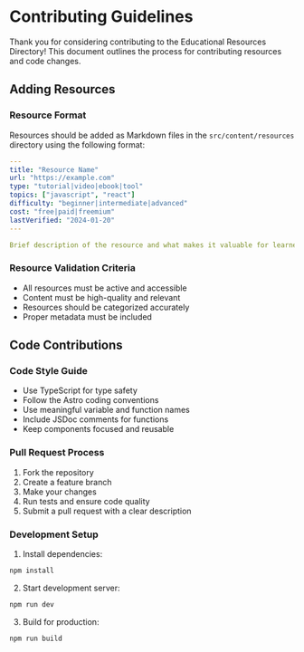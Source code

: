 # Contributing Guidelines

Thank you for considering contributing to the Educational Resources Directory! This document outlines the process for contributing resources and code changes.

## Adding Resources

### Resource Format

Resources should be added as Markdown files in the `src/content/resources` directory using the following format:

```yaml
---
title: "Resource Name"
url: "https://example.com"
type: "tutorial|video|ebook|tool"
topics: ["javascript", "react"]
difficulty: "beginner|intermediate|advanced"
cost: "free|paid|freemium"
lastVerified: "2024-01-20"
---

Brief description of the resource and what makes it valuable for learners.
```

### Resource Validation Criteria

- All resources must be active and accessible
- Content must be high-quality and relevant
- Resources should be categorized accurately
- Proper metadata must be included

## Code Contributions

### Code Style Guide

- Use TypeScript for type safety
- Follow the Astro coding conventions
- Use meaningful variable and function names
- Include JSDoc comments for functions
- Keep components focused and reusable

### Pull Request Process

1. Fork the repository
2. Create a feature branch
3. Make your changes
4. Run tests and ensure code quality
5. Submit a pull request with a clear description

### Development Setup

1. Install dependencies:
```bash
npm install
```

2. Start development server:
```bash
npm run dev
```

3. Build for production:
```bash
npm run build
```
